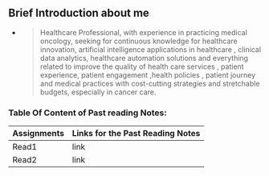  


## Brief Introduction about me 
 - > Healthcare Professional, with experience in practicing medical oncology, seeking for continuous knowledge for healthcare innovation, artificial intelligence applications in healthcare , clinical data analytics, healthcare automation solutions and everything related to improve the quality of health care services , patient experience, patient engagement ,health policies , patient journey and medical practices with cost-cutting strategies and stretchable budgets, especially in cancer care.
 
 ### Table Of Content of Past reading Notes:
 | Assignments | Links for the Past Reading Notes | 
 | ----------- | -------------------------------- |
 | Read1       | link                             |
 | Read2       | link                             |
